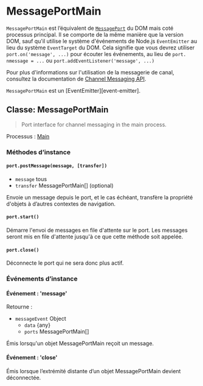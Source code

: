 # MessagePortMain

`MessagePortMain` est l’équivalent de [`MessagePort`][] du DOM mais coté processus principal. Il se comporte de la même manière que la version DOM, sauf qu'il utilise le système d'événements de Node.js `EventEmitter` au lieu du système `EventTarget` du DOM. Cela signifie que vous devrez utiliser `port.on('message', ...)` pour écouter les événements, au lieu de `port. nmessage = ...` ou `port.addEventListener('message', ...)`

Pour plus d'informations sur l'utilisation de la messagerie de canal, consultez la documentation de [Channel Messaging API][].

`MessagePortMain` est un \[EventEmitter\]\[event-emitter\].

## Classe: MessagePortMain

> Port interface for channel messaging in the main process.

Processus : [Main](../glossary.md#main-process)

### Méthodes d’instance

#### `port.postMessage(message, [transfer])`

* `message` tous
* `transfer` MessagePortMain[] (optional)

Envoie un message depuis le port, et le cas échéant, transfère la propriété d'objets à d’autres contextes de navigation.

#### `port.start()`

Démarre l'envoi de messages en file d'attente sur le port. Les messages seront mis en file d'attente jusqu'à ce que cette méthode soit appelée.

#### `port.close()`

Déconnecte le port qui ne sera donc plus actif.

### Événements d’instance

#### Événement : 'message'

Retourne :

* `messageEvent` Object
  * `data` {any}
  * `ports` MessagePortMain[]

Émis lorsqu'un objet MessagePortMain reçoit un message.

#### Événement : 'close'

Émis lorsque l’extrémité distante d’un objet MessagePortMain devient déconnectée.

[`MessagePort`]: https://developer.mozilla.org/en-US/docs/Web/API/MessagePort
[Channel Messaging API]: https://developer.mozilla.org/en-US/docs/Web/API/Channel_Messaging_API
